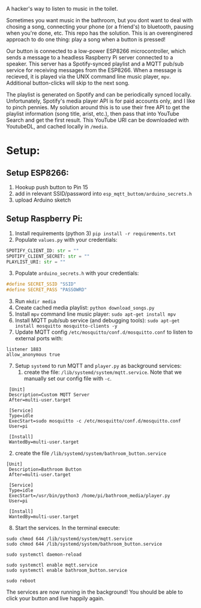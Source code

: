 A hacker's way to listen to music in the toilet. 

Sometimes you want music in the bathroom, but you dont want to deal with chosing a song, connecting your phone (or a friend's) to bluetooth, pausing when you're done, etc. This repo has the solution. This is an overenginered approach to do one thing: play a song when a button is pressed!

Our button is connected to a low-power ESP8266 microcontroller, which sends a message to a headless Raspberry Pi server connected to a speaker. This server has a Spotify-synced playlist and a MQTT pub/sub service for receiving messages from the ESP8266. When a message is recieved, it is played via the UNIX command line music player, `mpv`. Additional button-clicks will skip to the next song.

The playlist is generated on Spotify and can be periodically synced locally. Unfortunately, Spotify's media player API is for paid accounts only, and I like to pinch pennies. My solution around this is to use their free API to get the playlist information (song title, arist, etc.), then pass that into YouTube Search and get the first result. This YouTube URI can be downloaded with YoutubeDL, and cached locally in `/media`.
 
# Setup:

## Setup ESP8266:
1. Hookup push button to Pin 15
2. add in relevant SSID/password into  `esp_mqtt_buttom/arduino_secrets.h`
3. upload Arduino sketch

## Setup Raspberry Pi: 

1. Install requirements (python 3) `pip install -r requirements.txt`
2. Populate `values.py` with your credentials:
```python
SPOTIFY_CLIENT_ID: str = ""
SPOTIFY_CLIENT_SECRET: str = ""
PLAYLIST_URI: str = ""
```

3. Populate `arduino_secrets.h` with your credentials:
```c++
#define SECRET_SSID "SSID"
#define SECRET_PASS "PASSOWRD"
``` 

3. Run `mkdir media`
4. Create cached media playlist: `python download_songs.py`
5. Install `mpv` command line music player: `sudo apt-get install mpv`
6. Install MQTT pub/sub service (and debugging tools): `sudo apt-get install mosquitto mosquitto-clients -y`
7. Update MQTT config `/etc/mosquitto/conf.d/mosquitto.conf` to listen to external ports with:

```
listener 1883
allow_anonymous true
```
7. Setup `systemd` to run MQTT and `player.py` as background services:
   1. create the file: `/lib/systemd/system/mqtt.service`. Note that we manually set our config file with `-c`.
```
 [Unit]
 Description=Custom MQTT Server
 After=multi-user.target

 [Service]
 Type=idle
 ExecStart=sudo mosquitto -c /etc/mosquitto/conf.d/mosquitto.conf
 User=pi

 [Install]
 WantedBy=multi-user.target
```

   2. create the file `/lib/systemd/system/bathroom_button.service`
```
[Unit]
 Description=Bathroom Button
 After=multi-user.target

 [Service]
 Type=idle
 ExecStart=/usr/bin/python3 /home/pi/bathroom_media/player.py
 User=pi

 [Install]
 WantedBy=multi-user.target
```
8. Start the services. In the terminal execute:
```
sudo chmod 644 /lib/systemd/system/mqtt.service
sudo chmod 644 /lib/systemd/system/bathroom_button.service

sudo systemctl daemon-reload

sudo systemctl enable mqtt.service
sudo systemctl enable bathroom_button.service

sudo reboot
```
The services are now running in the background! You should be able to click your button and live happily again.
